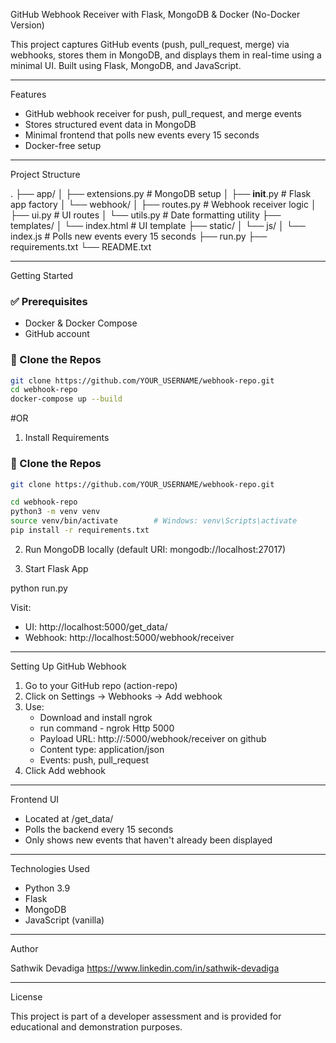 GitHub Webhook Receiver with Flask, MongoDB & Docker (No-Docker Version)

This project captures GitHub events (push, pull_request, merge) via webhooks, stores them in MongoDB, and displays them in real-time using a minimal UI. Built using Flask, MongoDB, and JavaScript.

---

Features

- GitHub webhook receiver for push, pull_request, and merge events
- Stores structured event data in MongoDB
- Minimal frontend that polls new events every 15 seconds
- Docker-free setup

---

Project Structure

.
├── app/
│   ├── extensions.py        # MongoDB setup
│   ├── __init__.py          # Flask app factory
│   └── webhook/
│       ├── routes.py        # Webhook receiver logic
│       ├── ui.py            # UI routes
│       └── utils.py         # Date formatting utility
├── templates/
│   └── index.html           # UI template
├── static/
│   └── js/
│       └── index.js         # Polls new events every 15 seconds
├── run.py
├── requirements.txt
└── README.txt

---

Getting Started
### ✅ Prerequisites

- Docker & Docker Compose
- GitHub account

### 🔧 Clone the Repos

```bash
git clone https://github.com/YOUR_USERNAME/webhook-repo.git
cd webhook-repo
docker-compose up --build
```
 #OR

1. Install Requirements
### 🔧 Clone the Repos

```bash
git clone https://github.com/YOUR_USERNAME/webhook-repo.git

cd webhook-repo
python3 -m venv venv
source venv/bin/activate        # Windows: venv\Scripts\activate
pip install -r requirements.txt
```
2. Run MongoDB locally (default URI: mongodb://localhost:27017)

3. Start Flask App

python run.py

Visit:
- UI: http://localhost:5000/get_data/
- Webhook: http://localhost:5000/webhook/receiver

---

Setting Up GitHub Webhook

1. Go to your GitHub repo (action-repo)
2. Click on Settings → Webhooks → Add webhook
3. Use:
   - Download and install ngrok
   - run command - ngrok Http 5000  
   - Payload URL: http://<ngrok-ip>:5000/webhook/receiver on github
   - Content type: application/json
   - Events: push, pull_request
4. Click Add webhook

---



Frontend UI

- Located at /get_data/
- Polls the backend every 15 seconds
- Only shows new events that haven't already been displayed

---

Technologies Used

- Python 3.9
- Flask
- MongoDB
- JavaScript (vanilla)

---

Author

Sathwik Devadiga
https://www.linkedin.com/in/sathwik-devadiga

---

License

This project is part of a developer assessment and is provided for educational and demonstration purposes.
